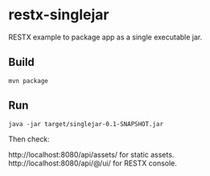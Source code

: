 restx-singlejar
===============


RESTX example to package app as a single executable jar.

## Build

`mvn package`

## Run

`java -jar target/singlejar-0.1-SNAPSHOT.jar`

Then check:

http://localhost:8080/api/assets/ for static assets.
http://localhost:8080/api/@/ui/ for RESTX console.

